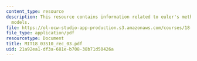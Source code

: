 ```yaml
---
content_type: resource
description: This resource contains information related to euler's method and linear
  models.
file: https://ol-ocw-studio-app-production.s3.amazonaws.com/courses/18-03-differential-equations-spring-2010/21a92ea1df3a681eb70838b71d50426a_MIT18_03S10_rec_03.pdf
file_type: application/pdf
resourcetype: Document
title: MIT18_03S10_rec_03.pdf
uid: 21a92ea1-df3a-681e-b708-38b71d50426a
---
```

